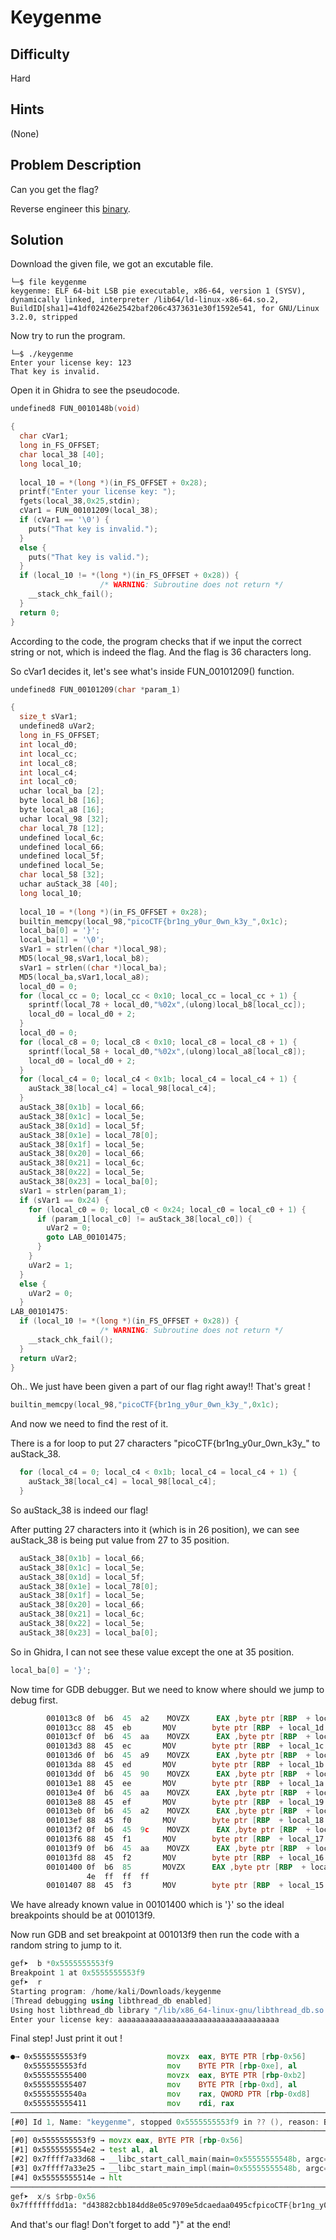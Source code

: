 # Keygenme
## Difficulty
Hard
## Hints
(None)
## Problem Description
Can you get the flag?

Reverse engineer this [binary](https://artifacts.picoctf.net/c/53/keygenme). 
## Solution 
Download the given file, we got an excutable file. 
```
└─$ file keygenme
keygenme: ELF 64-bit LSB pie executable, x86-64, version 1 (SYSV), dynamically linked, interpreter /lib64/ld-linux-x86-64.so.2, BuildID[sha1]=41df02426e2542baf206c4373631e30f1592e541, for GNU/Linux 3.2.0, stripped
```
Now try to run the program. 
```
└─$ ./keygenme
Enter your license key: 123
That key is invalid.
```
Open it in Ghidra to see the pseudocode.
```C
undefined8 FUN_0010148b(void)

{
  char cVar1;
  long in_FS_OFFSET;
  char local_38 [40];
  long local_10;
  
  local_10 = *(long *)(in_FS_OFFSET + 0x28);
  printf("Enter your license key: ");
  fgets(local_38,0x25,stdin);
  cVar1 = FUN_00101209(local_38);
  if (cVar1 == '\0') {
    puts("That key is invalid.");
  }
  else {
    puts("That key is valid.");
  }
  if (local_10 != *(long *)(in_FS_OFFSET + 0x28)) {
                    /* WARNING: Subroutine does not return */
    __stack_chk_fail();
  }
  return 0;
}
```
According to the code, the program checks that if we input the correct string or not, which is indeed the flag. 
And the flag is 36 characters long. 

So cVar1 decides it, let's see what's inside FUN_00101209() function.
```C
undefined8 FUN_00101209(char *param_1)

{
  size_t sVar1;
  undefined8 uVar2;
  long in_FS_OFFSET;
  int local_d0;
  int local_cc;
  int local_c8;
  int local_c4;
  int local_c0;
  uchar local_ba [2];
  byte local_b8 [16];
  byte local_a8 [16];
  uchar local_98 [32];
  char local_78 [12];
  undefined local_6c;
  undefined local_66;
  undefined local_5f;
  undefined local_5e;
  char local_58 [32];
  uchar auStack_38 [40];
  long local_10;
  
  local_10 = *(long *)(in_FS_OFFSET + 0x28);
  builtin_memcpy(local_98,"picoCTF{br1ng_y0ur_0wn_k3y_",0x1c);
  local_ba[0] = '}';
  local_ba[1] = '\0';
  sVar1 = strlen((char *)local_98);
  MD5(local_98,sVar1,local_b8);
  sVar1 = strlen((char *)local_ba);
  MD5(local_ba,sVar1,local_a8);
  local_d0 = 0;
  for (local_cc = 0; local_cc < 0x10; local_cc = local_cc + 1) {
    sprintf(local_78 + local_d0,"%02x",(ulong)local_b8[local_cc]);
    local_d0 = local_d0 + 2;
  }
  local_d0 = 0;
  for (local_c8 = 0; local_c8 < 0x10; local_c8 = local_c8 + 1) {
    sprintf(local_58 + local_d0,"%02x",(ulong)local_a8[local_c8]);
    local_d0 = local_d0 + 2;
  }
  for (local_c4 = 0; local_c4 < 0x1b; local_c4 = local_c4 + 1) {
    auStack_38[local_c4] = local_98[local_c4];
  }
  auStack_38[0x1b] = local_66;
  auStack_38[0x1c] = local_5e;
  auStack_38[0x1d] = local_5f;
  auStack_38[0x1e] = local_78[0];
  auStack_38[0x1f] = local_5e;
  auStack_38[0x20] = local_66;
  auStack_38[0x21] = local_6c;
  auStack_38[0x22] = local_5e;
  auStack_38[0x23] = local_ba[0];
  sVar1 = strlen(param_1);
  if (sVar1 == 0x24) {
    for (local_c0 = 0; local_c0 < 0x24; local_c0 = local_c0 + 1) {
      if (param_1[local_c0] != auStack_38[local_c0]) {
        uVar2 = 0;
        goto LAB_00101475;
      }
    }
    uVar2 = 1;
  }
  else {
    uVar2 = 0;
  }
LAB_00101475:
  if (local_10 != *(long *)(in_FS_OFFSET + 0x28)) {
                    /* WARNING: Subroutine does not return */
    __stack_chk_fail();
  }
  return uVar2;
}
```
Oh.. We just have been given a part of our flag right away!! That's great !
```C
builtin_memcpy(local_98,"picoCTF{br1ng_y0ur_0wn_k3y_",0x1c);
```
And now we need to find the rest of it.

There is a for loop to put 27 characters "picoCTF{br1ng_y0ur_0wn_k3y_" to auStack_38.
```C
  for (local_c4 = 0; local_c4 < 0x1b; local_c4 = local_c4 + 1) {
    auStack_38[local_c4] = local_98[local_c4];
  }
```
So auStack_38 is indeed our flag!

After putting 27 characters into it (which is in 26 position), we can see auStack_38 is being put value from 27 to 35 position.
```C
  auStack_38[0x1b] = local_66;
  auStack_38[0x1c] = local_5e;
  auStack_38[0x1d] = local_5f;
  auStack_38[0x1e] = local_78[0];
  auStack_38[0x1f] = local_5e;
  auStack_38[0x20] = local_66;
  auStack_38[0x21] = local_6c;
  auStack_38[0x22] = local_5e;
  auStack_38[0x23] = local_ba[0];
```
So in Ghidra, I can not see these value except the one at 35 position.
```C
local_ba[0] = '}';
```
Now time for GDB debugger.
But we need to know where should we jump to debug first. 
```asm
        001013c8 0f  b6  45  a2    MOVZX      EAX ,byte ptr [RBP  + local_66 ]
        001013cc 88  45  eb       MOV        byte ptr [RBP  + local_1d ],AL
        001013cf 0f  b6  45  aa    MOVZX      EAX ,byte ptr [RBP  + local_5e ]
        001013d3 88  45  ec       MOV        byte ptr [RBP  + local_1c ],AL
        001013d6 0f  b6  45  a9    MOVZX      EAX ,byte ptr [RBP  + local_5f ]
        001013da 88  45  ed       MOV        byte ptr [RBP  + local_1b ],AL
        001013dd 0f  b6  45  90    MOVZX      EAX ,byte ptr [RBP  + local_78 ]
        001013e1 88  45  ee       MOV        byte ptr [RBP  + local_1a ],AL
        001013e4 0f  b6  45  aa    MOVZX      EAX ,byte ptr [RBP  + local_5e ]
        001013e8 88  45  ef       MOV        byte ptr [RBP  + local_19 ],AL
        001013eb 0f  b6  45  a2    MOVZX      EAX ,byte ptr [RBP  + local_66 ]
        001013ef 88  45  f0       MOV        byte ptr [RBP  + local_18 ],AL
        001013f2 0f  b6  45  9c    MOVZX      EAX ,byte ptr [RBP  + local_6c ]
        001013f6 88  45  f1       MOV        byte ptr [RBP  + local_17 ],AL
        001013f9 0f  b6  45  aa    MOVZX      EAX ,byte ptr [RBP  + local_5e ]
        001013fd 88  45  f2       MOV        byte ptr [RBP  + local_16 ],AL
        00101400 0f  b6  85       MOVZX      EAX ,byte ptr [RBP  + local_ba ]
                 4e  ff  ff  ff
        00101407 88  45  f3       MOV        byte ptr [RBP  + local_15 ],AL
```
We have already known value in 00101400 which is '}' so the ideal breakpoints should be at 001013f9. 

Now run GDB and set breakpoint at 001013f9 then run the code with a random string to jump to it. 
```C++
gef➤  b *0x5555555553f9
Breakpoint 1 at 0x5555555553f9
gef➤  r
Starting program: /home/kali/Downloads/keygenme 
[Thread debugging using libthread_db enabled]
Using host libthread_db library "/lib/x86_64-linux-gnu/libthread_db.so.1".
Enter your license key: aaaaaaaaaaaaaaaaaaaaaaaaaaaaaaaaaaaa
```
Final step! Just print it out !
```asm
●→ 0x5555555553f9                  movzx  eax, BYTE PTR [rbp-0x56]
   0x5555555553fd                  mov    BYTE PTR [rbp-0xe], al
   0x555555555400                  movzx  eax, BYTE PTR [rbp-0xb2]
   0x555555555407                  mov    BYTE PTR [rbp-0xd], al
   0x55555555540a                  mov    rax, QWORD PTR [rbp-0xd8]
   0x555555555411                  mov    rdi, rax
──────────────────────────────────────────────────────────────────────────────────────────────────── threads ────
[#0] Id 1, Name: "keygenme", stopped 0x5555555553f9 in ?? (), reason: BREAKPOINT
────────────────────────────────────────────────────────────────────────────────────────────────────── trace ────
[#0] 0x5555555553f9 → movzx eax, BYTE PTR [rbp-0x56]
[#1] 0x5555555554e2 → test al, al
[#2] 0x7ffff7a33d68 → __libc_start_call_main(main=0x55555555548b, argc=0x1, argv=0x7fffffffded8)
[#3] 0x7ffff7a33e25 → __libc_start_main_impl(main=0x55555555548b, argc=0x1, argv=0x7fffffffded8, init=<optimized out>, fini=<optimized out>, rtld_fini=<optimized out>, stack_end=0x7fffffffdec8)
[#4] 0x55555555514e → hlt 
─────────────────────────────────────────────────────────────────────────────────────────────────────────────────
gef➤  x/s $rbp-0x56
0x7fffffffdd1a: "d43882cbb184dd8e05c9709e5dcaedaa0495cfpicoCTF{br1ng_y0ur_0wn_k3y_..redacted..0\377\377\377\177"
```
And that's our flag! Don't forget to add "}" at the end! 

